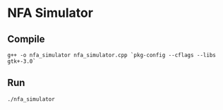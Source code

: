 # NFA Simulator

## Compile

```
g++ -o nfa_simulator nfa_simulator.cpp `pkg-config --cflags --libs gtk+-3.0`
```

## Run

```
./nfa_simulator
```
